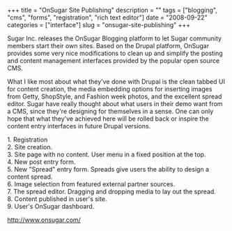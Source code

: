 +++
title = "OnSugar Site Publishing"
description = ""
tags = ["blogging", "cms", "forms", "registration", "rich text editor"]
date = "2008-09-22"
categories = ["interface"]
slug = "onsugar-site-publishing"
+++


<p>Sugar Inc. releases the OnSugar Blogging platform to let Sugar community members start their own sites. Based on the Drupal platform, OnSugar provides some very nice modifications to clean up and simplify the posting and content management interfaces provided by the popular open source CMS. </p>
<p>What I like most about what they've done with Drupal is the clean tabbed UI for content creation, the media embedding options for inserting images from Getty, ShopStyle, and Fashion week photos, and the excellent spread editor. Sugar have really thought about what users in their demo want from a CMS, since they're designing for themselves in a sense. One can only hope that what they've achieved here will be rolled back or inspire the content entry interfaces in future Drupal versions.</p>
<div id="screens-full" class="clear"><div class="caption">1. Registration</div><div class="fullimg clear"><a href="//media.konigi.com/interface/onsugar-1.png" class="group" rel="group" title="1. Registration"><img src="//media.konigi.com/interface/onsugar-1.png" alt="" class="img-responsive"></a></div></div><div id="screens-full" class="clear"><div class="caption">2. Site creation.</div><div class="fullimg clear"><a href="//media.konigi.com/interface/onsugar-2.png" class="group" rel="group" title="2. Site creation."><img src="//media.konigi.com/interface/onsugar-2.png" alt="" class="img-responsive"></a></div></div><div id="screens-full" class="clear"><div class="caption">3. Site page with no content. User menu in a fixed position at the top.</div><div class="fullimg clear"><a href="//media.konigi.com/interface/onsugar-3.png" class="group" rel="group" title="3. Site page with no content. User menu in a fixed position at the top."><img src="//media.konigi.com/interface/onsugar-3.png" alt="" class="img-responsive"></a></div></div><div id="screens-full" class="clear"><div class="caption">4. New post entry form.</div><div class="fullimg clear"><a href="//media.konigi.com/interface/onsugar-4.png" class="group" rel="group" title="4. New post entry form."><img src="//media.konigi.com/interface/onsugar-4.png" alt="" class="img-responsive"></a></div></div><div id="screens-full" class="clear"><div class="caption">5. New &quot;Spread&quot; entry form. Spreads give users the ability to design a content spread.</div><div class="fullimg clear"><a href="//media.konigi.com/interface/onsugar-5.png" class="group" rel="group" title="5. New &quot;Spread&quot; entry form. Spreads give users the ability to design a content spread."><img src="//media.konigi.com/interface/onsugar-5.png" alt="" class="img-responsive"></a></div></div><div id="screens-full" class="clear"><div class="caption">6. Image selection from featured external partner sources.</div><div class="fullimg clear"><a href="//media.konigi.com/interface/onsugar-6.png" class="group" rel="group" title="6. Image selection from featured external partner sources."><img src="//media.konigi.com/interface/onsugar-6.png" alt="" class="img-responsive"></a></div></div><div id="screens-full" class="clear"><div class="caption">7. The spread editor. Dragging and dropping media to lay out the spread.</div><div class="fullimg clear"><a href="//media.konigi.com/interface/onsugar-7.png" class="group" rel="group" title="7. The spread editor. Dragging and dropping media to lay out the spread."><img src="//media.konigi.com/interface/onsugar-7.png" alt="" class="img-responsive"></a></div></div><div id="screens-full" class="clear"><div class="caption">8. Content published in user's site.</div><div class="fullimg clear"><a href="//media.konigi.com/interface/onsugar-8.png" class="group" rel="group" title="8. Content published in user's site."><img src="//media.konigi.com/interface/onsugar-8.png" alt="" class="img-responsive"></a></div></div><div id="screens-full" class="clear"><div class="caption">9. User's OnSugar dashboard.</div><div class="fullimg clear"><a href="//media.konigi.com/interface/onsugar-9.png" class="group" rel="group" title="9. User's OnSugar dashboard."><img src="//media.konigi.com/interface/onsugar-9.png" alt="" class="img-responsive"></a></div></div>        
<p><a href="http://www.onsugar.com/">http://www.onsugar.com/</a></p>

